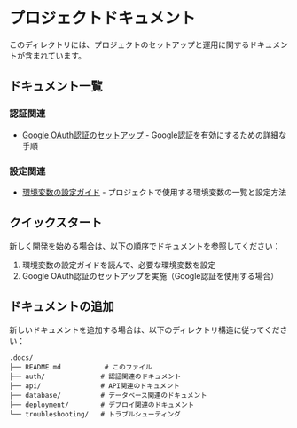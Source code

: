 # プロジェクトドキュメント

このディレクトリには、プロジェクトのセットアップと運用に関するドキュメントが含まれています。

## ドキュメント一覧

### 認証関連
- [Google OAuth認証のセットアップ](./auth/google-oauth-setup.md) - Google認証を有効にするための詳細な手順

### 設定関連
- [環境変数の設定ガイド](./environment-variables.md) - プロジェクトで使用する環境変数の一覧と設定方法

## クイックスタート

新しく開発を始める場合は、以下の順序でドキュメントを参照してください：

1. 環境変数の設定ガイドを読んで、必要な環境変数を設定
2. Google OAuth認証のセットアップを実施（Google認証を使用する場合）

## ドキュメントの追加

新しいドキュメントを追加する場合は、以下のディレクトリ構造に従ってください：

```
.docs/
├── README.md           # このファイル
├── auth/              # 認証関連のドキュメント
├── api/               # API関連のドキュメント
├── database/          # データベース関連のドキュメント
├── deployment/        # デプロイ関連のドキュメント
└── troubleshooting/   # トラブルシューティング
```